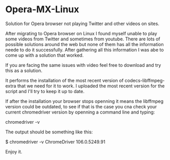 # Opera-MX-Linux
Solution for Opera browser not playing Twitter and other videos on sites. 

  After migrating to Opera browser on Linux I found myself unable to play some videos from Twitter and sometimes from youtube. There are lots of possible solutions around the web but none of them has all the information neede to do it successfully. After gathering all this information I was abe to come up with a solution that worked. 

 If you are facing the same issues with video feel free to download and try this as a solution. 
 
 It performs the installation of the most recent version of codecs-libffmpeg-extra that we need for it to work. I uploaded the most recent version for the script and I'll try to keep it up to date.
 
 If after the installation your browser stops openning it means the libffmpeg version could be outdated, to see if that is the case you cna check your current chromedriver version by openning a command line and typing:

  chromedriver -v
  
  The output should be something like this: 
  
  $ chromedriver -v
ChromeDriver 106.0.5249.91

  Enjoy it.

